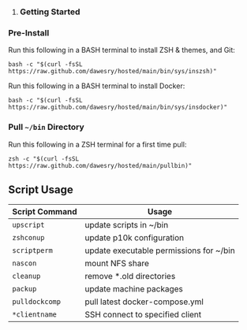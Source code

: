 1. ### Getting Started

### Pre-Install
Run this following in a BASH terminal to install ZSH & themes, and Git:

```
bash -c "$(curl -fsSL https://raw.github.com/dawesry/hosted/main/bin/sys/inszsh)"
```

Run this following in a BASH terminal to install Docker:

```
bash -c "$(curl -fsSL https://raw.github.com/dawesry/hosted/main/bin/sys/insdocker)"
```

### Pull `~/bin` Directory
Run this following in a ZSH terminal for a first time pull:

```
zsh -c "$(curl -fsSL https://raw.github.com/dawesry/hosted/main/pullbin)"
```


## Script Usage

| Script Command | Usage |
|---	|---	|
| `upscript` | update scripts in ~/bin |
| `zshconup` | update p10k configuration |
| `scriptperm` | update executable permissions for ~/bin |
| `nascon` | mount NFS share |
| `cleanup` | remove *.old directories |
| `packup` | update machine packages |
| `pulldockcomp` | pull latest docker-compose.yml |
| `*clientname` | SSH connect to specified client |

